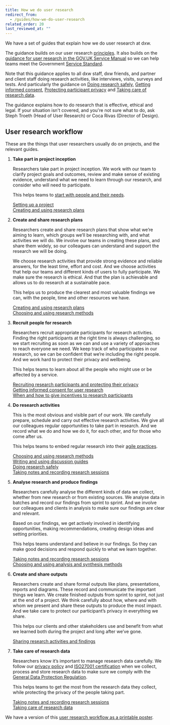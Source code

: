 ```yaml
---
title: How we do user research
redirect_from:
  - /guides/how-we-do-user-research
related_order: 20
last_reviewed_at: ""
---
```

We have a set of guides that explain how we do user research at dxw.

The guidance builds on our user research [principles](/user-research/#user-research-principles). It also builds on the [guidance for user research in the GOV.UK Service Manual](https://www.gov.uk/service-manual/user-research)
so we can help teams meet the Government [Service Standard](https://www.gov.uk/service-manual/service-standard).

Note that this guidance applies to all dxw staff, dxw friends, and partner and client staff doing research activities, like interviews, visits, surveys and tests. And particularly the guidance on [Doing research safely](/user-research/doing-research-safely/), [Getting informed consent](/user-research/getting-informed-consent-for-user-research/), [Protecting participant privacy](/user-research/protecting-participant-privacy/) and [Taking care of research data](/user-research/taking-care-of-research-data/).

The guidance explains how to do research that is effective, ethical and legal. If your situation isn't covered, and you're not sure what to do, ask Steph Troeth (Head of User Research) or Coca Rivas (Director of Design).

## User research workflow

These are the things that user researchers usually do on projects, and the relevant guides.

1. **Take part in project inception**

   Researchers take part in project inception. We work with our team to clarify project goals and outcomes, review and make sense of existing evidence, understand what we need to learn through our research, and consider who will need to participate.

   This helps teams to [start with people and their needs](/about-us/our-mission-values-and-principles/#start-with-people-and-their-needs).

   [Setting up a project](/delivery-management/setting-up-a-new-project/) \
   [Creating and using research plans](/user-research/creating-and-using-research-plans/)

2. **Create and share research plans**

   Researchers create and share research plans that show what we’re aiming to learn, which groups we’ll be researching with, and what activities we will do. We involve our teams in creating these plans, and share them widely, so our colleagues can understand and support the research we will be doing.

   We choose research activities that provide strong evidence and reliable answers, for the least time, effort and cost. And we choose activities that help our teams and different kinds of users to fully participate. We make sure the research is ethical. And that the plan is achievable and allows us to do research at a sustainable pace.

   This helps us to produce the clearest and most valuable findings we can, with the people, time and other resources we have.

   [Creating and using research plans](/user-research/creating-and-using-research-plans/) \
   [Choosing and using research methods](/user-research/choosing-and-using-research-methods/)

4. **Recruit people for research**

   Researchers recruit appropriate participants for research activities. Finding the right participants at the right time is always challenging, so we start recruiting as soon as we can and use a variety of approaches to reach everyone we need. We keep track of who participates in our research, so we can be confident that we’re including the right people. And we work hard to protect their privacy and wellbeing.

   This helps teams to learn about all the people who might use or be affected by a service.

   [Recruiting research participants and protecting their privacy](/user-research/recruiting-participant-and-protecting-privacy/) \
   [Getting informed consent for user research](/user-research/getting-informed-consent-for-user-research/) \
   [When and how to give incentives to research participants](/user-research/when-and-how-to-give-incentives-to-research-participants/)

5. **Do research activities**

   This is the most obvious and visible part of our work. We carefully prepare, schedule and carry out effective research activities. We give all our colleagues regular opportunities to take part in research. And we record what we do and how we do it, for each other, and for those who come after us.

   This helps teams to embed regular research into their [agile practices](/about-us/our-mission-values-and-principles/#keep-an-agile-mindset).

   [Choosing and using research methods](/user-research/choosing-and-using-research-methods/) \
   [Writing and using discussion guides](/user-research/writing-and-using-discussion-guides/) \
   [Doing research safely](/user-research/doing-research-safely) \
   [Taking notes and recording research sessions](/user-research/taking-notes-and-recording-research-sessions/)

6. **Analyse research and produce findings**

   Researchers carefully analyse the different kinds of data we collect, whether from new research or from existing sources. We analyse data in batches and record our findings from sprint to sprint. And we involve our colleagues and clients in analysis to make sure our findings are clear and relevant.

   Based on our findings, we get actively involved in identifying opportunities, making recommendations, creating design ideas and setting priorities.

   This helps teams understand and believe in our findings. So they can make good decisions and respond quickly to what we learn together.

   [Taking notes and recording research sessions](/user-research/taking-notes-and-recording-research-sessions/) \
   [Choosing and using analysis and synthesis methods](/user-research/choosing-and-using-analysis-and-synthesis-methods)

7. **Create and share outputs**

   Researchers create and share formal outputs like plans, presentations, reports and diagrams. These record and communicate the important things we learn. We create finished outputs from sprint to sprint, not just at the end of a project. We think carefully about how, where and with whom we present and share these outputs to produce the most impact. And we take care to protect our participant’s privacy in everything we share.

   This helps our clients and other stakeholders use and benefit from what we learned both during the project and long after we’ve gone.

   [Sharing research activities and findings](/user-research/sharing-research-activities-and-findings/)

8. **Take care of research data**

   Researchers know it’s important to manage research data carefully. We follow our [privacy policy](https://www.dxw.com/privacy-statement/) and [ISO27001 certification](https://www.itgovernance.co.uk/iso27001/) when we collect, process and store research data to make sure we comply with the [General Data Protection Regulation](https://ico.org.uk/for-organisations/guide-to-data-protection/guide-to-the-general-data-protection-regulation-gdpr/).

   This helps teams to get the most from the research data they collect, while protecting the privacy of the people taking part.

   [Taking notes and recording research sessions](/user-research/taking-notes-and-recording-research-sessions/) \
   [Taking care of research data](/user-research/taking-care-of-research-data/)

We have a version of this [user research workflow as a printable poster](https://docs.google.com/presentation/d/1msOETTdQhHykirL2ec5ANvy-ogcrdp2_wtWk5qiIxNI/).
